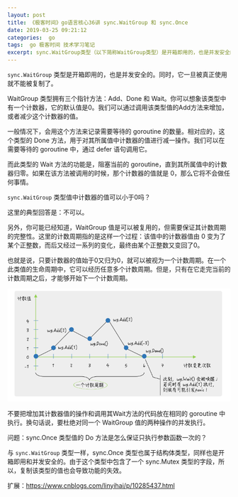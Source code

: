 ```yaml
---
layout: post
title: 《极客时间》go语言核心36讲 sync.WaitGroup 和 sync.Once
date: 2019-03-25 09:21:12
categories:  go
tags:  go 极客时间 技术学习笔记
excerpt: sync.WaitGroup类型（以下简称WaitGroup类型）是开箱即用的，也是并发安全的
---
```



`sync.WaitGroup` 类型是开箱即用的，也是并发安全的。同时，它一旦被真正使用就不能被复制了。

WaitGroup 类型拥有三个指针方法：Add、Done 和 Wait。你可以想象该类型中有一个计数器，它的默认值是0。我们可以通过调用该类型值的Add方法来增加，或者减少这个计数器的值。

一般情况下，会用这个方法来记录需要等待的 goroutine 的数量。相对应的，这个类型的 Done 方法，用于对其所属值中计数器的值进行减一操作。我们可以在需要等待的 goroutine 中，通过 defer 语句调用它。


而此类型的 Wait 方法的功能是，阻塞当前的 goroutine，直到其所属值中的计数器归零。如果在该方法被调用的时候，那个计数器的值就是 0，那么它将不会做任何事情。


`sync.WaitGroup` 类型值中计数器的值可以小于0吗？

这里的典型回答是：不可以。


另外，你可能已经知道，WaitGroup 值是可以被复用的，但需要保证其计数周期的完整性。这里的计数周期指的是这样一个过程：该值中的计数器值由 0 变为了某个正整数，而后又经过一系列的变化，最终由某个正整数又变回了0。

也就是说，只要计数器的值始于0又归为0，就可以被视为一个计数周期。在一个此类值的生命周期中，它可以经历任意多个计数周期。但是，只有在它走完当前的计数周期之后，才能够开始下一个计数周期。

![](/assets/timegeekbang/go-sync.png) 

不要把增加其计数器值的操作和调用其Wait方法的代码放在相同的 goroutine 中执行。换句话说，要杜绝对同一个 WaitGroup 值的两种操作的并发执行。


问题：sync.Once 类型值的 Do 方法是怎么保证只执行参数函数一次的？

与 `sync.WaitGroup` 类型一样，sync.Once 类型也属于结构体类型，同样也是开箱即用和并发安全的。由于这个类型中包含了一个 sync.Mutex 类型的字段，所以，复制该类型的值也会导致功能的失效。


扩展：https://www.cnblogs.com/linyihai/p/10285437.html
